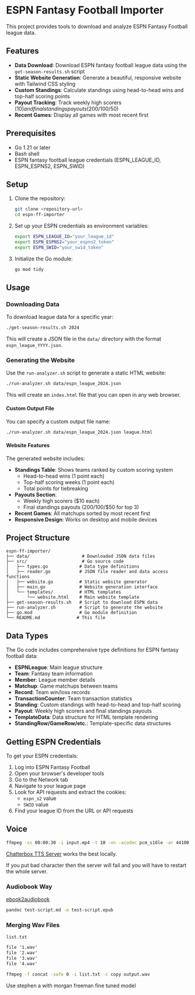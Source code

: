 # ESPN Fantasy Football Importer

This project provides tools to download and analyze ESPN Fantasy Football league data.

## Features

- **Data Download**: Download ESPN fantasy football league data using the `get-season-results.sh` script
- **Static Website Generation**: Generate a beautiful, responsive website with Tailwind CSS styling
- **Custom Standings**: Calculate standings using head-to-head wins and top-half scoring points
- **Payout Tracking**: Track weekly high scorers ($10) and final standings payouts ($200/$100/$50)
- **Recent Games**: Display all games with most recent first

## Prerequisites

- Go 1.21 or later
- Bash shell
- ESPN fantasy football league credentials (ESPN_LEAGUE_ID, ESPN_ESPNS2, ESPN_SWID)

## Setup

1. Clone the repository:

   ```bash
   git clone <repository-url>
   cd espn-ff-importer
   ```

2. Set up your ESPN credentials as environment variables:

   ```bash
   export ESPN_LEAGUE_ID="your_league_id"
   export ESPN_ESPNS2="your_espns2_token"
   export ESPN_SWID="your_swid_token"
   ```

3. Initialize the Go module:
   ```bash
   go mod tidy
   ```

## Usage

### Downloading Data

To download league data for a specific year:

```bash
./get-season-results.sh 2024
```

This will create a JSON file in the `data/` directory with the format `espn_league_YYYY.json`.

### Generating the Website

Use the `run-analyzer.sh` script to generate a static HTML website:

```bash
./run-analyzer.sh data/espn_league_2024.json
```

This will create an `index.html` file that you can open in any web browser.

#### Custom Output File

You can specify a custom output file name:

```bash
./run-analyzer.sh data/espn_league_2024.json league.html
```

#### Website Features

The generated website includes:

- **Standings Table**: Shows teams ranked by custom scoring system
  - Head-to-head wins (1 point each)
  - Top-half scoring weeks (1 point each)
  - Total points for tiebreaking
- **Payouts Section**:
  - Weekly high scorers ($10 each)
  - Final standings payouts ($200/$100/$50 for top 3)
- **Recent Games**: All matchups sorted by most recent first
- **Responsive Design**: Works on desktop and mobile devices

## Project Structure

```
espn-ff-importer/
├── data/                    # Downloaded JSON data files
├── src/                     # Go source code
│   ├── types.go            # Data type definitions
│   ├── reader.go           # JSON file reader and data access functions
│   ├── website.go          # Static website generator
│   ├── main.go             # Website generation interface
│   └── templates/          # HTML templates
│       └── website.html    # Main website template
├── get-season-results.sh   # Script to download ESPN data
├── run-analyzer.sh         # Script to generate the website
├── go.mod                  # Go module definition
└── README.md              # This file
```

## Data Types

The Go code includes comprehensive type definitions for ESPN fantasy football data:

- **ESPNLeague**: Main league structure
- **Team**: Fantasy team information
- **Member**: League member details
- **Matchup**: Game matchups between teams
- **Record**: Team win/loss records
- **TransactionCounter**: Team transaction statistics
- **Standing**: Custom standings with head-to-head and top-half scoring
- **Payout**: Weekly high scorers and final standings payouts
- **TemplateData**: Data structure for HTML template rendering
- **StandingRow/GameRow/etc.**: Template-specific data structures

## Getting ESPN Credentials

To get your ESPN credentials:

1. Log into ESPN Fantasy Football
2. Open your browser's developer tools
3. Go to the Network tab
4. Navigate to your league page
5. Look for API requests and extract the cookies:
   - `espn_s2` value
   - `SWID` value
6. Find your league ID from the URL or API requests

## Voice

```sh
ffmpeg -ss 00:00:30 -i input.mp4 -t 10 -vn -acodec pcm_s16le -ar 44100 -ac 2 output.wav
```

[Chatterbox TTS Server](https://github.com/devnen/Chatterbox-TTS-Server) works
the best locally.

If you put bad character then the server will fail and you will have to restart
the whole server.

### Audiobook Way

[ebook2audiobook](https://github.com/DrewThomasson/ebook2audiobook.git)

```sh
pandoc test-script.md -o test-script.epub
```

### Merging Wav Files

`list.txt`

```txt
file '1.wav'
file '2.wav'
file '3.wav'
file '4.wav'
```

```sh
ffmpeg -f concat -safe 0 -i list.txt -c copy output.wav
```

Use stephen a with morgan freeman fine tuned model
